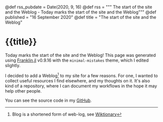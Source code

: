 @def rss_pubdate = Date(2020, 9, 16)
@def rss = """ The start of the site and the Weblog - Today marks the start of the site and the Weblog"""
@def published = "16 September 2020"
@def title = "The start of the site and the Weblog"

# {{title}}

Today marks the start of the site and the Weblog!
This page was generated using [Franklin.jl](franklinjl.org) v0.9.16 with the `minimal-mistakes` theme, which I edited slightly.

I decided to add a Weblog[^1] to my site for a few reasons.
For one, I wanted to collect useful resources I find elsewhere, and my thoughts on it.
It's also kind of a repository, where I can document my workflows in the hope it may help other people.

You can see the source code in my [GitHub](github.com/bhvieira/bhvieira.github.io).

[^1]: Blog is a shortened form of web-log, see [Wiktionary](https://en.wiktionary.org/wiki/blog)

